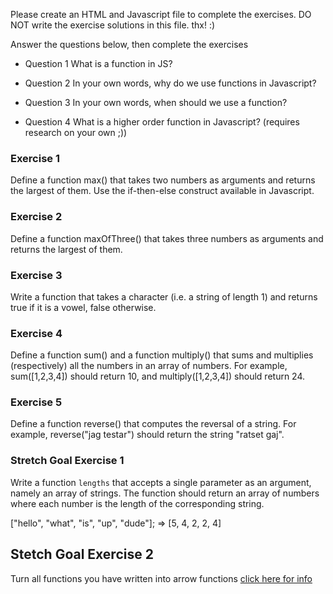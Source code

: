 Please create an HTML and Javascript file to complete the exercises.
DO NOT write the  exercise solutions in this file. thx! :)


Answer the questions below, then complete the exercises

- Question 1 
    What is a function in JS?

- Question 2
In your own words, why do we use functions in Javascript?

- Question 3
In your own words, when should we use a function?

- Question 4
 What is a higher order function in Javascript? (requires research on your own ;))








### Exercise 1

Define a function max() that takes two numbers as arguments and returns the largest of them. Use the if-then-else construct available in Javascript.


### Exercise 2

Define a function maxOfThree() that takes three numbers as arguments and returns the largest of them.



### Exercise 3

Write a function that takes a character (i.e. a string of length 1) and returns true if it is a vowel, false otherwise.


### Exercise 4 

Define a function sum() and a function multiply() that sums and multiplies (respectively) all the numbers in an array of numbers. For example, sum([1,2,3,4]) should return 10, and multiply([1,2,3,4]) should return 24.

### Exercise 5 
Define a function reverse() that computes the reversal of a string. For example, reverse("jag testar") should return the string "ratset gaj".






### Stretch Goal Exercise 1

Write a function `lengths` that accepts a single parameter as an argument, namely an array of strings. The function should return an array of numbers where each number is the length of the corresponding string.

 ["hello", "what", "is", "up", "dude"]; => [5, 4, 2, 2, 4]



## Stetch Goal Exercise 2
Turn all functions you have written into arrow functions [click here for info](https://developer.mozilla.org/en-US/docs/Web/JavaScript/Reference/Functions/Arrow_functions)